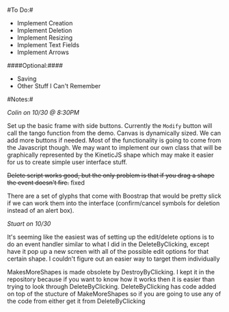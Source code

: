 #To Do:#

* Implement Creation
* Implement Deletion
* Implement Resizing
* Implement Text Fields
* Implement Arrows

####Optional:####

* Saving
* Other Stuff I Can't Remember

#Notes:#

_Colin on 10/30 @ 8:30PM_

Set up the basic frame with side buttons. Currently the `Modify` button will call the tango function from the demo. Canvas is dynamically sized. We can add more buttons if needed. Most of the functionality is going to come from the Javascript though. We may want to implement our own class that will be graphically represented by the KineticJS shape which may make it easier for us to create simple user interface stuff.

<del>Delete script works good, but the only problem is that if you drag a shape the event doesn't fire.</del>
fixed

There are a set of glyphs that come with Boostrap that would be pretty slick if we can work them into the interface (confirm/cancel symbols for deletion instead of an alert box).

_Stuart on 10/30_

It's seeming like the easiest was of setting up the edit/delete options is to do an event handler similar to what I did in the DeleteByClicking, except have it pop up a new screen with all of the possible edit options for that certain shape. I couldn't figure out an easier way to target them individually


MakesMoreShapes is made obsolete by DestroyByClicking. I kept it in the repository because if you want to know how it works then it is easier than trying to look through DeleteByClicking. DeleteByClicking has code added on top of the stucture of MakeMoreShapes so if you are going to use any of the code from either get it from DeleteByClicking
